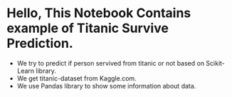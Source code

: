 # Hello, This Notebook Contains example of Titanic Survive Prediction.
- We try to predict if person servived from titanic or not based on Scikit-Learn library.
- We get titanic-dataset from Kaggle.com.
- We use Pandas library to show some information about data.
